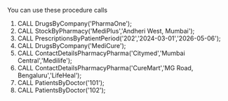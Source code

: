 You can use these procedure calls
1. CALL DrugsByCompany('PharmaOne');
2. CALL StockByPharmacy('MediPlus','Andheri West, Mumbai');
3. CALL PrescriptionsByPatientPeriod('202','2024-03-01','2026-05-06');
4. CALL DrugsByCompany('MediCure');
5. CALL ContactDetailsPharmacyPharma('Citymed','Mumbai Central','Medilife');
6. CALL ContactDetailsPharmacyPharma('CureMart','MG Road, Bengaluru','LifeHeal');
7. CALL PatientsByDoctor('101');
8. CALL PatientsByDoctor('102');
